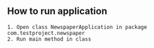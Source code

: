    ## How to run application
    1. Open class NewspaperApplication in package com.testproject.newspaper
    2. Run main method in class